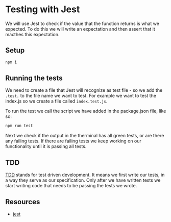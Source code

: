 # Testing with Jest

We will use Jest to check if the value that the function returns is what we expected.
To do this we will write an expectation and then assert that it macthes this expectation.

## Setup

```bash
npm i
```

## Running the tests

We need to create a file that Jest will recognize as test file - so we add the `.test.` to the file name we want to test. For example we want to test the index.js so we create a file called `index.test.js`.

To run the test we call the script we have added in the package.json file, like so:

```bash
npm run test
```

Next we check if the output in the therminal has all green tests, or are there any failing tests. If there are failing tests we keep working on our functionality until it is passing all tests.

## TDD

[TDD](https://en.wikipedia.org/wiki/Test-driven_development) stands for test driven development.
It means we first write our tests, in a way they serve as our specification. Only after we have written tests we start writing code that needs to be passing the tests we wrote.

## Resources

- [jest](https://jestjs.io/)
